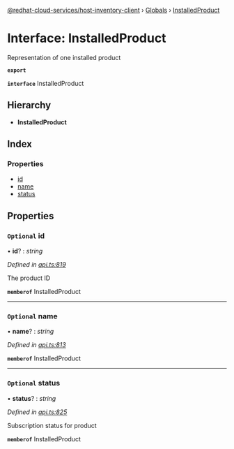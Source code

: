 [@redhat-cloud-services/host-inventory-client](../README.md) › [Globals](../globals.md) › [InstalledProduct](installedproduct.md)

# Interface: InstalledProduct

Representation of one installed product

**`export`** 

**`interface`** InstalledProduct

## Hierarchy

* **InstalledProduct**

## Index

### Properties

* [id](installedproduct.md#optional-id)
* [name](installedproduct.md#optional-name)
* [status](installedproduct.md#optional-status)

## Properties

### `Optional` id

• **id**? : *string*

*Defined in [api.ts:819](https://github.com/RedHatInsights/javascript-clients/blob/master/packages/host-inventory/api.ts#L819)*

The product ID

**`memberof`** InstalledProduct

___

### `Optional` name

• **name**? : *string*

*Defined in [api.ts:813](https://github.com/RedHatInsights/javascript-clients/blob/master/packages/host-inventory/api.ts#L813)*

**`memberof`** InstalledProduct

___

### `Optional` status

• **status**? : *string*

*Defined in [api.ts:825](https://github.com/RedHatInsights/javascript-clients/blob/master/packages/host-inventory/api.ts#L825)*

Subscription status for product

**`memberof`** InstalledProduct
